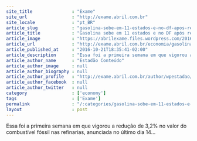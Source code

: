 ```yaml
---
site_title               : "Exame"
site_url                 : "http://exame.abril.com.br"
site_locale              : "pt_BR"
article_slug             : "gasolina-sobe-em-11-estados-e-no-df-apos-revisao-de-preco"
article_title            : "Gasolina sobe em 11 estados e no DF após revisão de preço"
article_image            : "https://abrilexame.files.wordpress.com/2016/10/size_960_16_9_bomba-gasolina4.jpg?quality=70&strip=all&w=960"
article_url              : "http://exame.abril.com.br/economia/gasolina-sobe-em-11-estados-e-no-df-apos-revisao-de-preco/"
article_published_at     : "2016-10-21T18:35:41-02:00"
article_description      : "Essa foi a primeira semana em que vigorou a redução de 3,2% no valor do combustível fóssil nas refinarias, anunciada no último dia 14..."
article_author_name      : "Estadão Conteúdo"
article_author_image     : null
article_author_biography : null
article_author_profile   : "http://exame.abril.com.br/author/wpestadao/"
article_author_facebook  : null
article_author_twitter   : null
category                 : ['economy']
tags                     : ['Exame']
permalink                : "/:categories/gasolina-sobe-em-11-estados-e-no-df-apos-revisao-de-preco/"
layout                   : post
---
```


Essa foi a primeira semana em que vigorou a redução de 3,2% no valor do combustível fóssil nas refinarias, anunciada no último dia 14...
